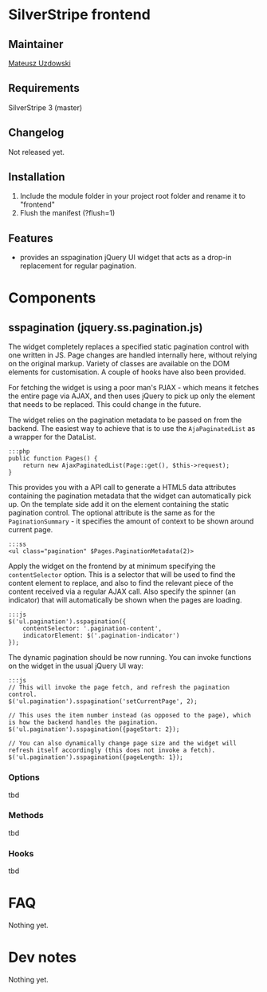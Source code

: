 # SilverStripe frontend

## Maintainer 

[Mateusz Uzdowski](mailto:mateusz@silverstripe.com)

## Requirements 

SilverStripe 3 (master)

## Changelog

Not released yet.

## Installation 

1. Include the module folder in your project root folder and rename it to "frontend"
1. Flush the manifest (?flush=1)

## Features

- provides an sspagination jQuery UI widget that acts as a drop-in replacement for regular pagination.

# Components

## sspagination (jquery.ss.pagination.js)

The widget completely replaces a specified static pagination control with one written in JS. Page changes are handled internally here, without relying on the original markup. Variety of classes are available on the DOM elements for customisation. A couple of hooks have also been provided. 

For fetching the widget is using a poor man's PJAX - which means it fetches the entire page via AJAX, and then uses jQuery to pick up only the element that needs to be replaced. This could change in the future.

The widget relies on the pagination metadata to be passed on from the backend. The easiest way to achieve that is to use the `AjaPaginatedList` as a wrapper for the DataList.

	:::php
	public function Pages() {
		return new AjaxPaginatedList(Page::get(), $this->request);
	}

This provides you with a API call to generate a HTML5 data attributes containing the pagination metadata that the widget can automatically pick up. On the template side add it on the element containing the static pagination control. The optional attribute is the same as for the `PaginationSummary` - it specifies the amount of context to be shown around current page.

	:::ss
	<ul class="pagination" $Pages.PaginationMetadata(2)>


Apply the widget on the frontend by at minimum specifying the `contentSelector` option. This is a selector that will be used to find the content element to replace, and also to find the relevant piece of the content received via a regular AJAX call. Also specify the spinner (an indicator) that will automatically be shown when the pages are loading.

	:::js
	$('ul.pagination').sspagination({
		contentSelector: '.pagination-content',
		indicatorElement: $('.pagination-indicator')
	});

The dynamic pagination should be now running. You can invoke functions on the widget in the usual jQuery UI way:

	:::js
	// This will invoke the page fetch, and refresh the pagination control.
	$('ul.pagination').sspagination('setCurrentPage', 2);

	// This uses the item number instead (as opposed to the page), which is how the backend handles the pagination.
	$('ul.pagination').sspagination({pageStart: 2});

	// You can also dynamically change page size and the widget will refresh itself accordingly (this does not invoke a fetch).
	$('ul.pagination').sspagination({pageLength: 1});

### Options

tbd

### Methods

tbd

### Hooks

tbd

# FAQ

Nothing yet.

# Dev notes

Nothing yet.
